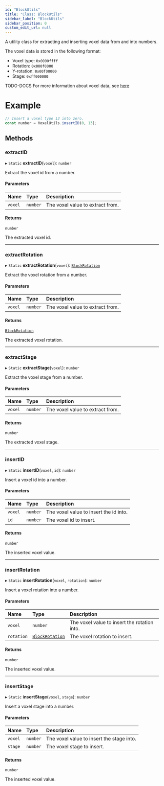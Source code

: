 ```yaml
---
id: "BlockUtils"
title: "Class: BlockUtils"
sidebar_label: "BlockUtils"
sidebar_position: 0
custom_edit_url: null
---
```


A utility class for extracting and inserting voxel data from and into numbers.

The voxel data is stored in the following format:
- Voxel type: `0x0000ffff`
- Rotation: `0x000f0000`
- Y-rotation: `0x00f00000`
- Stage: `0xff000000`

TODO-DOCS
For more information about voxel data, see [here](/)

# Example
```ts
// Insert a voxel type 13 into zero.
const number = VoxelUtils.insertID(0, 13);
```

## Methods

### extractID

▸ `Static` **extractID**(`voxel`): `number`

Extract the voxel id from a number.

#### Parameters

| Name | Type | Description |
| :------ | :------ | :------ |
| `voxel` | `number` | The voxel value to extract from. |

#### Returns

`number`

The extracted voxel id.

___

### extractRotation

▸ `Static` **extractRotation**(`voxel`): [`BlockRotation`](BlockRotation.md)

Extract the voxel rotation from a number.

#### Parameters

| Name | Type | Description |
| :------ | :------ | :------ |
| `voxel` | `number` | The voxel value to extract from. |

#### Returns

[`BlockRotation`](BlockRotation.md)

The extracted voxel rotation.

___

### extractStage

▸ `Static` **extractStage**(`voxel`): `number`

Extract the voxel stage from a number.

#### Parameters

| Name | Type | Description |
| :------ | :------ | :------ |
| `voxel` | `number` | The voxel value to extract from. |

#### Returns

`number`

The extracted voxel stage.

___

### insertID

▸ `Static` **insertID**(`voxel`, `id`): `number`

Insert a voxel id into a number.

#### Parameters

| Name | Type | Description |
| :------ | :------ | :------ |
| `voxel` | `number` | The voxel value to insert the id into. |
| `id` | `number` | The voxel id to insert. |

#### Returns

`number`

The inserted voxel value.

___

### insertRotation

▸ `Static` **insertRotation**(`voxel`, `rotation`): `number`

Insert a voxel rotation into a number.

#### Parameters

| Name | Type | Description |
| :------ | :------ | :------ |
| `voxel` | `number` | The voxel value to insert the rotation into. |
| `rotation` | [`BlockRotation`](BlockRotation.md) | The voxel rotation to insert. |

#### Returns

`number`

The inserted voxel value.

___

### insertStage

▸ `Static` **insertStage**(`voxel`, `stage`): `number`

Insert a voxel stage into a number.

#### Parameters

| Name | Type | Description |
| :------ | :------ | :------ |
| `voxel` | `number` | The voxel value to insert the stage into. |
| `stage` | `number` | The voxel stage to insert. |

#### Returns

`number`

The inserted voxel value.
